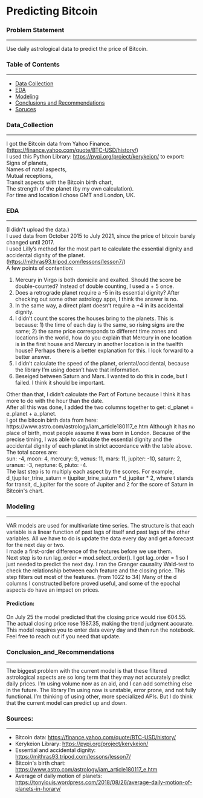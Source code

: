 # Predicting Bitcoin

### Problem Statement
---
Use daily astrological data to predict the price of Bitcoin.

### Table of Contents
---
- [Data Collection](#Data_Collection)
- [EDA](#EDA)
- [Modeling](#Modeling)
- [Conclusions and Recommendations](#Conclusion_and_Recommendations)
- [Soruces](#Sources)

### Data_Collection
---
I got the Bitcoin data from Yahoo Finance. (https://finance.yahoo.com/quote/BTC-USD/history/) <br/>
I used this Python Library: https://pypi.org/project/kerykeion/ to export: <br/>
	Signs of planets, <br/>
	Names of natal aspects, <br/>
	Mutual receptions, <br/>
	Transit aspects with the Bitcoin birth chart, <br/>
	The strength of the planet (by my own calculation). <br/>
For time and location I chose GMT and London, UK.

### EDA
---
(I didn't upload the data.) <br/>
I used data from October 2015 to July 2021, since the price of bitcoin barely changed until 2017.<br/>
I used Lilly’s method for the most part to calculate the essential dignity and accidental dignity of the planet. (https://mithras93.tripod.com/lessons/lesson7/) <br/>
A few points of contention: <br/>
1. Mercury in Virgo is both domicile and exalted. Should the score be double-counted? Instead of double counting, I used a + 5 once.
2. Does a retrograde planet require a -5 in its essential dignity? After checking out some other astrology apps, I think the answer is no.
3. In the same way, a direct plant doesn’t require a +4 in its accidental dignity.
4. I didn’t count the scores the houses bring to the planets. This is because: 1) the time of each day is the same, so rising signs are the same; 2) the same price corresponds to different time zones and locations in the world, how do you explain that Mercury in one location is in the first house and Mercury in another location is in the twelfth house? Perhaps there is a better explanation for this. I look forward to a better answer.
5. I didn’t calculate the speed of the planet, oriental/occidental, because the library I’m using doesn’t have that information.
6. Beseiged between Saturn and Mars. I wanted to do this in code, but I failed. I think it should be important. 
<a/>
Other than that, I didn’t calculate the Part of Fortune because I think it has more to do with the hour than the date. <br/>
After all this was done, I added the two columns together to get: d_planet = e_planet + a_planet. <br/>
I got the bitcoin birth data from here: https://www.astro.com/astrology/iam_article180117_e.htm Although it has no place of birth, most people assume it was born in London. Because of the precise timing, I was able to calculate the essential dignity and the accidental dignity of each planet in strict accordance with the table above. The total scores are: <br/>
sun: -4, moon: 4, mercury: 9, venus: 11, mars: 11, jupiter: -10, saturn: 2, uranus: -3, neptune: 6, pluto: -4. <br/>
The last step is to multiply each aspect by the scores. For example, d_tjupiter_trine_saturn = tjupiter_trine_saturn * d_jupiter * 2, where t stands for transit, d_jupiter for the score of Jupiter and 2 for the score of Saturn in Bitcoin's chart.

### Modeling
---
VAR models are used for multivariate time series. The structure is that each variable is a linear function of past lags of itself and past lags of the other variables. All we have to do is update the data every day and get a forecast for the next day or two. <br/>
I made a first-order difference of the features before we use them. <br/>
Next step is to run lag_order = mod.select_order(). I got lag_order = 1 so I just needed to predict the next day.
I ran the Granger causality Wald-test to check the relationship between each feature and the closing price. This step filters out most of the features. (from 1022 to 34) Many of the d columns I constructed before proved useful, and some of the epochal aspects do have an impact on prices. <br/>

#### Prediction:
On July 25 the model predicted that the closing price would rise 604.55. The actual closing price rose 1987.35, making the trend judgment accurate. <br/>
This model requires you to enter data every day and then run the notebook. Feel free to reach out if you need that update.

### Conclusion_and_Recommendations
---
The biggest problem with the current model is that these filtered astrological aspects are so long term that they may not accurately predict daily prices. I’m using volume now as an aid, and I can add something else in the future.
The library I’m using now is unstable, error prone, and not fully functional. I’m thinking of using other, more specialized APIs.
But I do think that the current model can predict up and down.

### Sources:
---
* Bitcoin data: https://finance.yahoo.com/quote/BTC-USD/history/
* Kerykeion Library: https://pypi.org/project/kerykeion/
* Essential and accidental dignity: https://mithras93.tripod.com/lessons/lesson7/
* Bitcoin's birth chart: https://www.astro.com/astrology/iam_article180117_e.htm
* Average of daily motion of planets: https://tonylouis.wordpress.com/2018/08/26/average-daily-motion-of-planets-in-horary/
